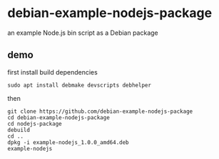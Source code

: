 # debian-example-nodejs-package

an example Node.js bin script as a Debian package

## demo

first install build dependencies

```shell
sudo apt install debmake devscripts debhelper
```

then

```
git clone https://github.com/debian-example-nodejs-package
cd debian-example-nodejs-package
cd nodejs-package
debuild
cd ..
dpkg -i example-nodejs_1.0.0_amd64.deb
example-nodejs
```
